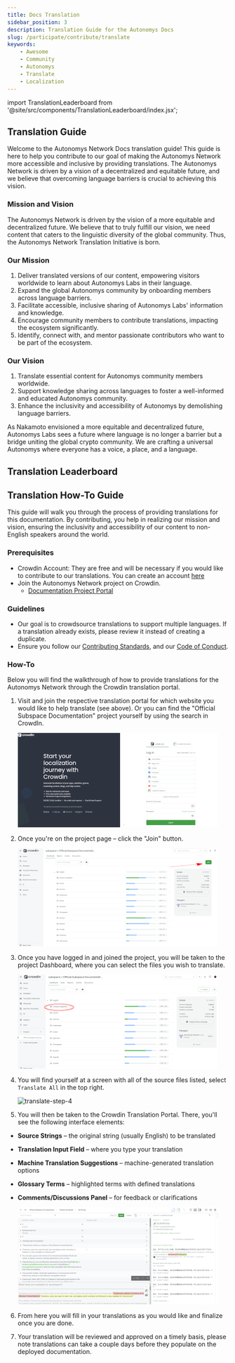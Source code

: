 ```yaml
---
title: Docs Translation
sidebar_position: 3
description: Translation Guide for the Autonomys Docs
slug: /participate/contribute/translate
keywords:
    - Awesome
    - Community
    - Autonomys
    - Translate
    - Localization
---
```

import TranslationLeaderboard from '@site/src/components/TranslationLeaderboard/index.jsx';

## Translation Guide

Welcome to the Autonomys Network Docs translation guide! This guide is here to help you contribute to our goal of making the Autonomys Network more accessible and inclusive by providing translations. The Autonomys Network is driven by a vision of a decentralized and equitable future, and we believe that overcoming language barriers is crucial to achieving this vision.

### Mission and Vision

The Autonomys Network is driven by the vision of a more equitable and decentralized future. We believe that to truly fulfill our vision, we need content that caters to the linguistic diversity of the global community. Thus, the Autonomys Network Translation Initiative is born.

### Our Mission
1. Deliver translated versions of our content, empowering visitors worldwide to learn about Autonomys Labs in their language.
2. Expand the global Autonomys community by onboarding members across language barriers.
3. Facilitate accessible, inclusive sharing of Autonomys Labs' information and knowledge.
4. Encourage community members to contribute translations, impacting the ecosystem significantly.
5. Identify, connect with, and mentor passionate contributors who want to be part of the ecosystem.

### Our Vision
1. Translate essential content for Autonomys community members worldwide.
2. Support knowledge sharing across languages to foster a well-informed and educated Autonomys community.
3. Enhance the inclusivity and accessibility of Autonomys by demolishing language barriers.

As Nakamoto envisioned a more equitable and decentralized future, Autonomys Labs sees a future where language is no longer a barrier but a bridge uniting the global crypto community. We are crafting a universal Autonomys where everyone has a voice, a place, and a language.

## Translation Leaderboard

<TranslationLeaderboard />

## Translation How-To Guide

This guide will walk you through the process of providing translations for this documentation. By contributing, you help in realizing our mission and vision, ensuring the inclusivity and accessibility of our content to non-English speakers around the world.

### Prerequisites

- Crowdin Account: They are free and will be necessary if you would like to contribute to our translations. You can create an account [here](https://accounts.crowdin.com/register)
- Join the Autonomys Network project on Crowdin.
    - [Documentation Project Portal](https://crowdin.com/project/subspace-docs)

### Guidelines

- Our goal is to crowdsource translations to support multiple languages. If a translation already exists, please review it instead of creating a duplicate.
- Ensure you follow our [Contributing Standards](/participate/contribute/translate), and our [Code of Conduct](/participate/contribute/code-of-conduct).

### How-To

Below you will find the walkthrough of how to provide translations for the Autonomys Network through the Crowdin translation portal. 

1. Visit and join the respective translation portal for which website you would like to help translate (see above).
   Or you can find the "Official Subspace Documentation" project yourself by using the search in CrowdIn.

    ![translate-step-1](/img/doc-imgs/crowdin/crowdIn_login_page.png)

2. Once you're on the project page – click the "Join" button.

    ![translate-step-2](/img/doc-imgs/crowdin/crowdIn_join_page.png)

3. Once you have logged in and joined the project, you will be taken to the project Dashboard, where you can select the files you wish to translate.

    ![translate-step-3](/img/doc-imgs/crowdin/crowdIn_project_page_lang_select.png)

4. You will find yourself at a screen with all of the source files listed, select `Translate All` in the top right.

    ![translate-step-4](/img/doc-imgs/crowdin/translate-all.png)

5. You will then be taken to the Crowdin Translation Portal. There, you'll see the following interface elements:

- **Source Strings** – the original string (usually English) to be translated  
- **Translation Input Field** – where you type your translation  
- **Machine Translation Suggestions** – machine-generated translation options  
- **Glossary Terms** – highlighted terms with defined translations  
- **Comments/Discussions Panel** – for feedback or clarifications

    ![translate-step-5](/img/doc-imgs/crowdin/crowdIn_translation_portal.png)

6. From here you will fill in your translations as you would like and finalize once you are done.

7. Your translation will be reviewed and approved on a timely basis, please note translations can take a couple days before they populate on the deployed documentation.
